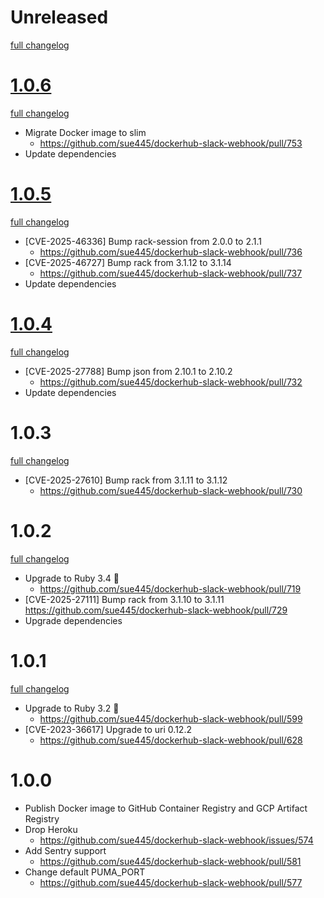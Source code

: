 # Unreleased
[full changelog](http://github.com/sue445/dockerhub-slack-webhook/compare/1.0.6...main)

# [1.0.6](https://github.com/sue445/dockerhub-slack-webhook/releases/tag/1.0.6)
[full changelog](http://github.com/sue445/dockerhub-slack-webhook/compare/1.0.5...1.0.6)

* Migrate Docker image to slim
  * https://github.com/sue445/dockerhub-slack-webhook/pull/753
* Update dependencies

# [1.0.5](https://github.com/sue445/dockerhub-slack-webhook/releases/tag/1.0.5)
[full changelog](http://github.com/sue445/dockerhub-slack-webhook/compare/1.0.4...1.0.5)

* [CVE-2025-46336] Bump rack-session from 2.0.0 to 2.1.1
  * https://github.com/sue445/dockerhub-slack-webhook/pull/736
* [CVE-2025-46727] Bump rack from 3.1.12 to 3.1.14
  * https://github.com/sue445/dockerhub-slack-webhook/pull/737
* Update dependencies

# [1.0.4](https://github.com/sue445/dockerhub-slack-webhook/releases/tag/1.0.4)
[full changelog](http://github.com/sue445/dockerhub-slack-webhook/compare/1.0.3...1.0.4)

* [CVE-2025-27788] Bump json from 2.10.1 to 2.10.2
  * https://github.com/sue445/dockerhub-slack-webhook/pull/732
* Update dependencies

# 1.0.3
[full changelog](http://github.com/sue445/dockerhub-slack-webhook/compare/1.0.2...1.0.3)

* [CVE-2025-27610] Bump rack from 3.1.11 to 3.1.12
  * https://github.com/sue445/dockerhub-slack-webhook/pull/730

# 1.0.2
[full changelog](http://github.com/sue445/dockerhub-slack-webhook/compare/1.0.1...1.0.2)

* Upgrade to Ruby 3.4 :gem:
  * https://github.com/sue445/dockerhub-slack-webhook/pull/719
* [CVE-2025-27111] Bump rack from 3.1.10 to 3.1.11
  https://github.com/sue445/dockerhub-slack-webhook/pull/729
* Upgrade dependencies

# 1.0.1
[full changelog](http://github.com/sue445/dockerhub-slack-webhook/compare/1.0.0...1.0.1)

* Upgrade to Ruby 3.2 :gem:
  * https://github.com/sue445/dockerhub-slack-webhook/pull/599
* [CVE-2023-36617] Upgrade to uri 0.12.2
  * https://github.com/sue445/dockerhub-slack-webhook/pull/628

# 1.0.0
* Publish Docker image to GitHub Container Registry and GCP Artifact Registry
* Drop Heroku
  * https://github.com/sue445/dockerhub-slack-webhook/issues/574
* Add Sentry support
  * https://github.com/sue445/dockerhub-slack-webhook/pull/581
* Change default PUMA_PORT
  * https://github.com/sue445/dockerhub-slack-webhook/pull/577
